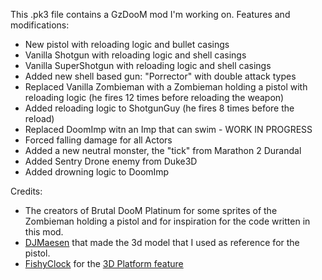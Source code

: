 This .pk3 file contains a GzDooM mod I'm working on.
Features and modifications:
* New pistol with reloading logic and bullet casings
* Vanilla Shotgun with reloading logic and shell casings
* Vanilla SuperShotgun with reloading logic and shell casings
* Added new shell based gun: "Porrector" with double attack types
* Replaced Vanilla Zombieman with a Zombieman holding a pistol with reloading logic (he fires 12 times before reloading the weapon)
* Added reloading logic to ShotgunGuy (he fires 8 times before the reload)
* Replaced DoomImp witn an Imp that can swim - WORK IN PROGRESS
* Forced falling damage for all Actors
* Added a new neutral monster, the "tick" from Marathon 2 Durandal
* Added Sentry Drone enemy from Duke3D
* Added drowning logic to DoomImp

Credits:

* The creators of Brutal DooM Platinum for some sprites of the Zombieman holding a pistol and for inspiration for the code written in this mod.
* [DJMaesen](https://sketchfab.com/bumstrum) that made the 3d model that I used as reference for the pistol.
* [FishyClock](https://github.com/FishyClock) for the [3D Platform feature](https://github.com/FishyClock/3Dplatform) 
